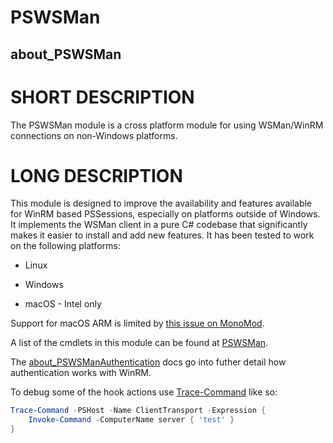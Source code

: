 # PSWSMan
## about_PSWSMan

# SHORT DESCRIPTION
The PSWSMan module is a cross platform module for using WSMan/WinRM connections on non-Windows platforms.

# LONG DESCRIPTION
This module is designed to improve the availability and features available for WinRM based PSSessions, especially on platforms outside of Windows.
It implements the WSMan client in a pure C# codebase that significantly makes it easier to install and add new features.
It has been tested to work on the following platforms:

+ Linux

+ Windows

+ macOS - Intel only

Support for macOS ARM is limited by [this issue on MonoMod](https://github.com/MonoMod/MonoMod/issues/90).

A list of the cmdlets in this module can be found at [PSWSMan](./PSWSMan.md).

The [about_PSWSManAuthentication](./about_PSWSManAuthentication.md) docs go into futher detail how authentication works with WinRM.

To debug some of the hook actions use [Trace-Command](https://learn.microsoft.com/en-us/powershell/module/microsoft.powershell.utility/trace-command?view=powershell-7.3) like so:

```powershell
Trace-Command -PSHost -Name ClientTransport -Expression {
    Invoke-Command -ComputerName server { 'test' }
}
```

